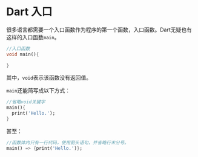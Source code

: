 # Dart 入口

很多语言都需要一个入口函数作为程序的第一个函数，入口函数。Dart无疑也有这样的入口函数`main`。

``` dart
//入口函数
void main(){
    
}
```
其中，`void`表示该函数没有返回值。

`main`还能简写成以下方式：
``` dart
//省略void关键字
main(){
  print('Hello.');
}
```
甚至：
``` dart
//函数体内只有一行代码，使用箭头语句，并省略行末分号。
main() => {print('Hello.')};
```